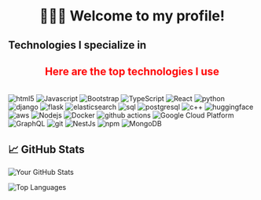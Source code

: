 
<h1 align="center"> 🙋🏻‍♂️ Welcome to my profile!


## Technologies I specialize in

<h2 align="center" style="color:red"><b>Here are the top technologies I use </b></h2>
<br/>
<img alt="html5" src="https://img.shields.io/badge/-HTML5-E34F26?style=flat-square&logo=html5&logoColor=white" />
<img alt="Javascript" src="https://img.shields.io/badge/-javascript-f7df1c?style=flat-square&logo=javascript&logoColor=black" />
<img alt="Bootstrap" src="https://img.shields.io/badge/-bootstrap-7953b3?style=flat-square&logo=javascript&logoColor=white" />
<img alt="TypeScript" src="https://img.shields.io/badge/-TypeScript-007ACC?style=flat-square&logo=typescript&logoColor=white" />
<img alt="React" src="https://img.shields.io/badge/-React-45b8d8?style=flat-square&logo=react&logoColor=white" />
<img alt="python" src="https://img.shields.io/badge/-Python-3776AB?style=flat-square&logo=python&logoColor=white" />
<img alt="django" src="https://img.shields.io/badge/-Django-092E20?style=flat-square&logo=django&logoColor=white" />
<img alt="flask" src="https://img.shields.io/badge/-Flask-000000?style=flat-square&logo=flask&logoColor=white" />
<img alt="elasticsearch" src="https://img.shields.io/badge/-Elasticsearch-005571?style=flat-square&logo=elasticsearch&logoColor=white" />
<img alt="sql" src="https://img.shields.io/badge/-SQL-4479A1?style=flat-square&logo=sql&logoColor=white" />
<img alt="postgresql" src="https://img.shields.io/badge/-PostgreSQL-336791?style=flat-square&logo=postgresql&logoColor=white" />
<img alt="c++" src="https://img.shields.io/badge/-C++-00599C?style=flat-square&logo=c%2B%2B&logoColor=white" />
<img alt="huggingface" src="https://img.shields.io/badge/-Hugging%20Face-1F883D?style=flat-square&logo=huggingface&logoColor=white" />
<img alt="aws" src="https://img.shields.io/badge/-AWS-232F3E?style=flat-square&logo=amazon-aws&logoColor=white" />
<img alt="Nodejs" src="https://img.shields.io/badge/-Nodejs-43853d?style=flat-square&logo=Node.js&logoColor=white" />
<img alt="Docker" src="https://img.shields.io/badge/-Docker-46a2f1?style=flat-square&logo=docker&logoColor=white" />
<img alt="github actions" src="https://img.shields.io/badge/-Github_Actions-2088FF?style=flat-square&logo=github-actions&logoColor=white" />
<img alt="Google Cloud Platform" src="https://img.shields.io/badge/-Google_Cloud_Platform-1a73e8?style=flat-square&logo=google-cloud&logoColor=white" />
<img alt="GraphQL" src="https://img.shields.io/badge/-GraphQL-E10098?style=flat-square&logo=graphql&logoColor=white" />
<img alt="git" src="https://img.shields.io/badge/-Git-F05032?style=flat-square&logo=git&logoColor=white" />
<img alt="NestJs" src="https://img.shields.io/badge/-NestJs-ea2845?style=flat-square&logo=nestjs&logoColor=white" />
<img alt="npm" src="https://img.shields.io/badge/-NPM-CB3837?style=flat-square&logo=npm&logoColor=white" />
<img alt="MongoDB" src="https://img.shields.io/badge/-MongoDB-13aa52?style=flat-square&logo=mongodb&logoColor=white" />

## 📈 GitHub Stats

![Your GitHub Stats](https://github-readme-stats.vercel.app/api?username=Abhisingh980&show_icons=true&theme=radical)

![Top Languages](https://github-readme-stats.vercel.app/api/top-langs/?username=Abhisingh980&layout=compact&theme=radical)  
